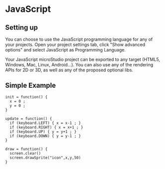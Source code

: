# JavaScript

## Setting up

You can choose to use the JavaScript programming language for any of your projects. Open your project settings tab, click "Show advanced options" and select JavaScript as Programming Language.

Your JavaScript microStudio project can be exported to any target (HTML5, Windows, Mac, Linux, Android...). You can also use any of the rendering APIs for 2D or 3D, as well as any of the proposed optional libs.

## Simple Example

```
init = function() {
  x = 0 ;
  y = 0 ;
}

update = function() {
  if (keyboard.LEFT) { x = x-1 ; }
  if (keyboard.RIGHT) { x = x+1 ; }
  if (keyboard.UP) { y = y+1 ; }
  if (keyboard.DOWN) { y = y-1 ; }
}

draw = function() {
  screen.clear()
  screen.drawSprite("icon",x,y,50)
}
```
